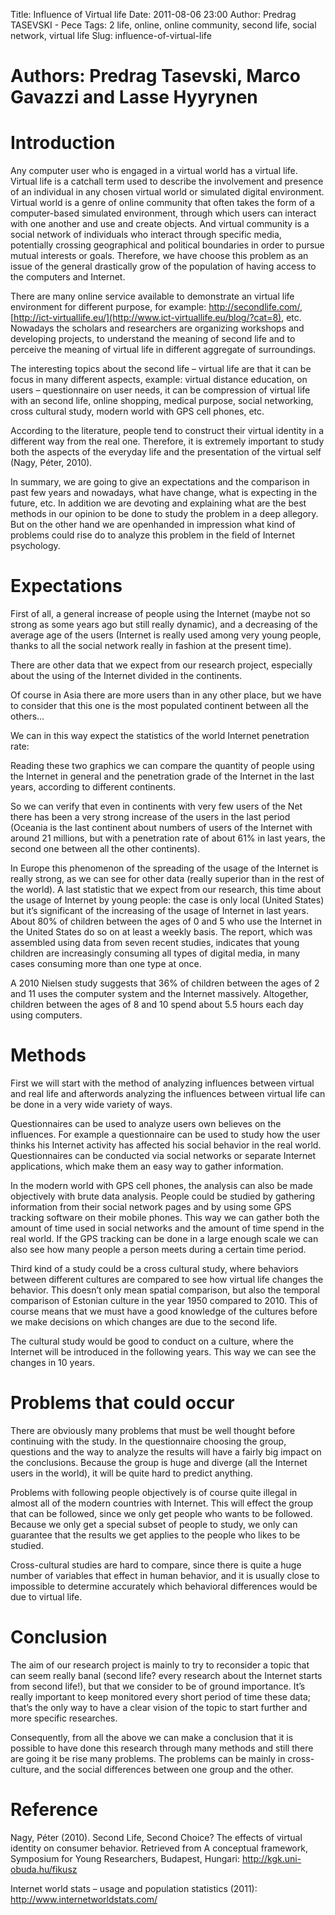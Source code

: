 Title: Influence of Virtual life
Date: 2011-08-06 23:00
Author: Predrag TASEVSKI - Pece
Tags: 2 life, online, online community, second life, social network, virtual life
Slug: influence-of-virtual-life

Authors: Predrag Tasevski, Marco Gavazzi and Lasse Hyyrynen
===========================================================

</p>

Introduction
============

</p>

Any computer user who is engaged in a virtual world has a virtual life.
Virtual life is a catchall term used to describe the involvement and
presence of an individual in any chosen virtual world or simulated
digital environment. Virtual world is a genre of online community that
often takes the form of a computer-based simulated environment, through
which users can interact with one another and use and create objects.
And virtual community is a social network of individuals who interact
through specific media, potentially crossing geographical and political
boundaries in order to pursue mutual interests or goals. Therefore, we
have choose this problem as an issue of the general drastically grow of
the population of having access to the computers and Internet.

</p>

There are many online service available to demonstrate an virtual life
environment for different purpose, for example:
<http://secondlife.com/>,
[http://ict-virtuallife.eu/](http://www.ict-virtuallife.eu/blog/?cat=8),
etc. Nowadays the scholars and researchers are organizing workshops and
developing projects, to understand the meaning of second life and to
perceive the meaning of virtual life in different aggregate of
surroundings.

</p>

The interesting topics about the second life – virtual life are that it
can be focus in many different aspects, example: virtual distance
education, on users – questionnaire on user needs, it can be compression
of virtual life with an second life, online shopping, medical purpose,
social networking, cross cultural study, modern world with GPS cell
phones, etc.

</p>

According to the literature, people tend to construct their virtual
identity in a different way from the real one. Therefore, it is
extremely important to study both the aspects of the everyday life and
the presentation of the virtual self (Nagy, Péter, 2010).

</p>

In summary, we are going to give an expectations and the comparison in
past few years and nowadays, what have change, what is expecting in the
future, etc. In addition we are devoting and explaining what are the
best methods in our opinion to be done to study the problem in a deep
allegory. But on the other hand we are openhanded in impression what
kind of problems could rise do to analyze this problem in the field of
Internet psychology.

</p>

Expectations
============

</p>

First of all, a general increase of people using the Internet (maybe not
so strong as some years ago but still really dynamic), and a decreasing
of the average age of the users (Internet is really used among very
young people, thanks to all the social network really in fashion at the
present time).

</p>

There are other data that we expect from our research project,
especially about the using of the Internet divided in the continents.

</p>

Of course in Asia there are more users than in any other place, but we
have to consider that this one is the most populated continent between
all the others…

</p>

We can in this way expect the statistics of the world Internet
penetration rate:

</p>

Reading these two graphics we can compare the quantity of people using
the Internet in general and the penetration grade of the Internet in the
last years, according to different continents.

</p>

So we can verify that even in continents with very few users of the Net
there has been a very strong increase of the users in the last period
(Oceania is the last continent about numbers of users of the Internet
with around 21 millions, but with a penetration rate of about 61% in
last years, the second one between all the other continents).

</p>

In Europe this phenomenon of the spreading of the usage of the Internet
is really strong, as we can see for other data (really superior than in
the rest of the world). A last statistic that we expect from our
research, this time about the usage of Internet by young people: the
case is only local (United States) but it’s significant of the
increasing of the usage of Internet in last years. About 80% of children
between the ages of 0 and 5 who use the Internet in the United States do
so on at least a weekly basis. The report, which was assembled using
data from seven recent studies, indicates that young children are
increasingly consuming all types of digital media, in many cases
consuming more than one type at once.

</p>

A 2010 Nielsen study suggests that 36% of children between the ages of 2
and 11 uses the computer system and the Internet massively. Altogether,
children between the ages of 8 and 10 spend about 5.5 hours each day
using computers.

</p>

Methods
=======

</p>

First we will start with the method of analyzing influences between
virtual and real life and afterwords analyzing the influences between
virtual life can be done in a very wide variety of ways.

</p>

Questionnaires can be used to analyze users own believes on the
influences. For example a questionnaire can be used to study how the
user thinks his Internet activity has affected his social behavior in
the real world. Questionnaires can be conducted via social networks or
separate Internet applications, which make them an easy way to gather
information.

</p>

In the modern world with GPS cell phones, the analysis can also be made
objectively with brute data analysis. People could be studied by
gathering information from their social network pages and by using some
GPS tracking software on their mobile phones. This way we can gather
both the amount of time used in social networks and the amount of time
spend in the real world. If the GPS tracking can be done in a large
enough scale we can also see how many people a person meets during a
certain time period.

</p>

Third kind of a study could be a cross cultural study, where behaviors
between different cultures are compared to see how virtual life changes
the behavior. This doesn’t only mean spatial comparison, but also the
temporal comparison of Estonian culture in the year 1950 compared to
2010. This of course means that we must have a good knowledge of the
cultures before we make decisions on which changes are due to the second
life.

</p>

The cultural study would be good to conduct on a culture, where the
Internet will be introduced in the following years. This way we can see
the changes in 10 years.

</p>

Problems that could occur
=========================

</p>

There are obviously many problems that must be well thought before
continuing with the study. In the questionnaire choosing the group,
questions and the way to analyze the results will have a fairly big
impact on the conclusions. Because the group is huge and diverge (all
the Internet users in the world), it will be quite hard to predict
anything.

</p>

Problems with following people objectively is of course quite illegal in
almost all of the modern countries with Internet. This will effect the
group that can be followed, since we only get people who wants to be
followed. Because we only get a special subset of people to study, we
only can guarantee that the results we get applies to the people who
likes to be studied.

</p>

Cross-cultural studies are hard to compare, since there is quite a huge
number of variables that effect in human behavior, and it is usually
close to impossible to determine accurately which behavioral differences
would be due to virtual life.

</p>

Conclusion
==========

</p>

The aim of our research project is mainly to try to reconsider a topic
that can seem really banal (second life? every research about the
Internet starts from second life!), but that we consider to be of ground
importance. It’s really important to keep monitored every short period
of time these data; that’s the only way to have a clear vision of the
topic to start further and more specific researches.

</p>

Consequently, from all the above we can make a conclusion that it is
possible to have done this research through many methods and still there
are going it be rise many problems. The problems can be mainly in
cross-culture, and the social differences between one group and the
other.

</p>

Reference
=========

</p>

Nagy, Péter (2010). Second Life, Second Choice? The effects of virtual
identity on consumer behavior. Retrieved from A conceptual framework,
Symposium for Young Researchers, Budapest, Hungari:
<http://kgk.uni-obuda.hu/fikusz>

</p>

Internet world stats – usage and population statistics (2011):
<http://www.internetworldstats.com/>

</p>


